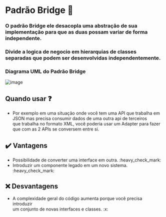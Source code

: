 # Padrão Bridge :bridge_at_night:

<h3>O padrão Bridge ele desacopla uma abstração de sua implementação para que as duas possam variar de forma independente.</h3>
<h3>Divide a logica de negocio em hierarquias de classes separadas que podem ser desenvolvidas independentemente. </h3>

<h3> Diagrama UML do Padrão Bridge </h3>

![image](https://wiki.cdot.senecacollege.ca/w/imgs/Bridge.gif)

## Quando usar :question: 

<ul>
  <li>Por exemplo em uma situação onde você tem uma API que trabalha em JSON mas precisa consumir dados de uma outra api de terceiros </br>
  que trabalha no formato XML, você poderia usar um Adapter para fazer que com as 2 APIs se conversem entre si.
  </li>
</ul>


## :heavy_check_mark: Vantagens 

<ul>
  <li>Possibilidade de converter uma interface em outra. :heavy_check_mark: </li> 
  <li>Introduzir um componente legado em um novo sistema. :heavy_check_mark: </li> 
</ul>

## :x: Desvantagens

<ul>
  <li>A complexidade geral do código aumenta porque você precisa introduzir </br>
  um conjunto de novas interfaces e classes. :x:
  </li> 
</ul>
